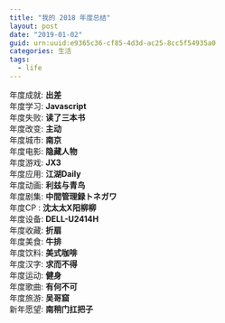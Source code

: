 ```yaml
---
title: "我的 2018 年度总结"
layout: post
date: "2019-01-02"
guid: urn:uuid:e9365c36-cf85-4d3d-ac25-8cc5f54935a0
categories: 生活
tags:
  - life
---
```


年度成就: **出差**  
年度学习: **Javascript**  
年度失败: **读了三本书**  
年度改变: **主动**   
年度城市: **南京**  
年度电影: **隐藏人物**  
年度游戏: **JX3**  
年度应用: **江湖Daily**  
年度动画: **利兹与青鸟**  
年度剧集: **中間管理録トネガワ**  
年度CP : **沈太太X阳柳柳**  
年度设备: **DELL-U2414H**  
年度收藏: **折扇**  
年度美食: **牛排**  
年度饮料: **美式咖啡**  
年度汉字: **求而不得**  
年度运动: **健身**    
年度歌曲: **有何不可**  
年度旅游: **吴哥窟**  
新年愿望: **南稍门扛把子**  
			
